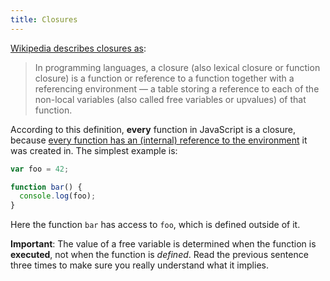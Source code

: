 ```yaml
---
title: Closures
---
```

[Wikipedia describes closures as][closures]:

> In programming languages, a closure (also lexical closure or function closure)
is a function or reference to a function together with a referencing environment
— a table storing a reference to each of the non-local variables (also called
free variables or upvalues) of that function.

According to this definition, **every** function in JavaScript is a
closure, because [every function has an (internal) reference to the
environment][functions] it was created in. The simplest example is:

```js
var foo = 42;

function bar() {
  console.log(foo);
}
```
Here the function `bar` has access to `foo`, which is defined outside of it.

<div class="alert alert-warning">
<strong>Important</strong>: The value of a free variable is determined when the
function is <strong>executed</strong>, not when the function is
<em>defined</em>. Read the previous sentence three times to make sure you really
understand what it implies.
</div>

[closures]: http://en.wikipedia.org/wiki/Closure_%28computer_programming%29
[functions]: http://www.ecma-international.org/ecma-262/5.1/#sec-13
